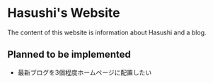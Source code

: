 # Hasushi's Website

The content of this website is information about Hasushi and a blog.

## Planned to be implemented
- 最新ブログを3個程度ホームページに配置したい
